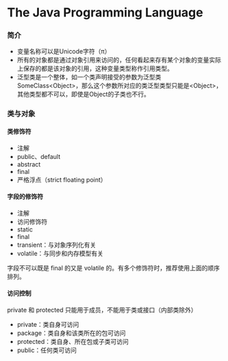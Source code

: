 # The Java Programming Language

### 简介

- 变量名称可以是Unicode字符（π）
- 所有的对象都是通过对象引用来访问的，任何看起来存有某个对象的变量实际上保存的都是该对象的引用，这种变量类型称作引用类型。
- 泛型类是一个整体，如一个类声明接受的参数为泛型类SomeClass\<Object>，那么这个参数所对应的类泛型类型只能是\<Object>，其他类型都不可以，即使是Object的子类也不行。

### 类与对象

#### 类修饰符
- 注解
- public、default
- abstract
- final
- 严格浮点（strict floating point）


#### 字段的修饰符

- 注解
- 访问修饰符
- static
- final
- transient：与对象序列化有关
- volatile：与同步和内存模型有关

字段不可以既是 final 的又是 volatile 的。有多个修饰符时，推荐使用上面的顺序排列。

#### 访问控制

private 和 protected 只能用于成员，不能用于类或接口（内部类除外）

- private：类自身可访问
- package：类自身和该类所在的包可访问
- protected：类自身、所在包或子类可访问
- public：任何类可访问

